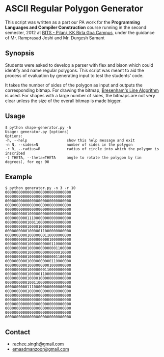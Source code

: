 # ASCII Regular Polygon Generator

This script was written as a part our PA work for the **Programming Languages and Compiler Construction**
course running in the second semester, 2012 at [BITS - Pilani, KK Birla Goa Campus][1], under the
guidance of Mr. Ramprasad Joshi and Mr. Durgesh Samant

## Synopsis

Students were asked to develop a parser with flex and bison which could identify and name regular polygons.
This script was meant to aid the process of evaluation by generating input to test the students' code. 

It takes the number of sides of the polygon as input and outputs the corresponding bitmap.
For drawing the bitmap, [Bresenham's Line Algorithm][2] is used. For shapes with a large number of sides,
the bitmaps are not very clear unless the size of the overall bitmap is made bigger.

[1]: http://universe.bits-pilani.ac.in/Goa/ 
[2]: http://en.wikipedia.org/wiki/Bresenham%27s_line_algorithm

## Usage

    $ python shape-generator.py -h
    Usage: generator.py [options]
    Options:
    -h, --help                  show this help message and exit
    -n N, --sides=N             number of sides in the polygon
    -r R, --radius=R            radius of circle into which the polygon is inscribed
    -t THETA, --theta=THETA     angle to rotate the polygon by (in degrees), for eg: 90

## Example

    $ python generator.py -n 3 -r 10
    000000000000000000000000000000
    000000000000000000000000000000
    000000000000000000000000000000
    000000000000000000000000000000
    000000000000000000000000000000
    000000000010000000000000000000
    000000000011100000000000000000
    000000000010011000000000000000
    000000000010000100000000000000
    000000000010000011000000000000
    000000000010000000110000000000
    000000000010000000001000000000
    000000000010000000000110000000
    000000000010000000000001100000
    000000000010000000000000010000
    000000000010000000000001100000
    000000000010000000000110000000
    000000000010000000001000000000
    000000000010000000110000000000
    000000000010000011000000000000
    000000000010000100000000000000
    000000000010011000000000000000
    000000000011100000000000000000
    000000000010000000000000000000
    000000000000000000000000000000
    000000000000000000000000000000
    000000000000000000000000000000
    000000000000000000000000000000
    000000000000000000000000000000
    000000000000000000000000000000

## Contact

  * rachee.singh@gmail.com
  * emaadmanzoor@gmail.com
